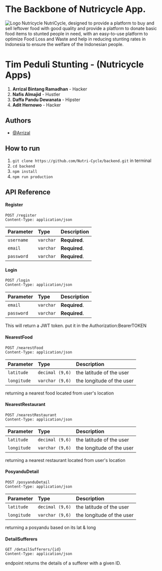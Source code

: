 # The Backbone of Nutricycle App.

![Logo Nutricycle](https://lh3.googleusercontent.com/drive-viewer/AEYmBYQL-NXfdIN88d8iv_kZ0iEj6YJOcXUfEDtF2A7UH1k3o7B6IX26G3QBt2uzdvHZBXIAqMlpAAoL23JVRTQRymrRZPO0CQ=w1920-h945)
NutriCycle, designed to provide a platform to buy and sell leftover food with good quality and provide a platform to donate basic food items to stunted people in need, with an easy-to-use platform to optimize Food Loss and Waste and help in reducing stunting rates in Indonesia to ensure the welfare of the Indonesian people.

# Tim Peduli Stunting - (Nutricycle Apps)

1. **Arrizal Bintang Ramadhan** - Hacker
2. **Nafis Almajid** - Hustler
3. **Daffa Pandu Dewanata** - Hipster
4. **Adit Hernowo** - Hacker

## Authors

- [@Arrizal](https://www.github.com/ArrizalBintangR)

## How to run
1. `git clone https://github.com/Nutri-Cycle/backend.git` in terminal
2. `cd backend`
3. `npm install`
4. `npm run production`

## API Reference

#### Register

```http
POST /register
Content-Type: application/json
```


| Parameter | Type     | Description                |
| :-------- | :------- | :------------------------- |
| `username` | `varchar` | **Required**. |
| `email` | `varchar` | **Required**. |
| `password` | `varchar` | **Required**. |

#### Login

```http
POST /login
Content-Type: application/json
```

| Parameter | Type     | Description                       |
| :-------- | :------- | :-------------------------------- |
| `email` | `varchar` | **Required**. |
| `password` | `varchar` | **Required**. |

This will return a JWT token. put it in the Authorization:BearerTOKEN

#### NearestFood

```http
POST /nearestFood
Content-Type: application/json
```

| Parameter | Type     | Description                       |
| :-------- | :------- | :-------------------------------- |
| `latitude` | `decimal (9,6)` | the latitude of the user |
| `longitude` | `varchar (9,6)` | the longitude of the user |

returning a nearest food located from user's location

#### NearestRestaurant

```http
POST /nearestRestaurant
Content-Type: application/json
```

| Parameter | Type     | Description                       |
| :-------- | :------- | :-------------------------------- |
| `latitude` | `decimal (9,6)` | the latitude of the user |
| `longitude` | `varchar (9,6)` | the longitude of the user |

returning a nearest restaurant located from user's location

#### PosyanduDetail

```http
POST /posyanduDetail
Content-Type: application/json
```

| Parameter | Type     | Description                       |
| :-------- | :------- | :-------------------------------- |
| `latitude` | `decimal (9,6)` | the latitude of the user |
| `longitude` | `varchar (9,6)` | the longitude of the user |

returning a posyandu based on its lat & long

#### DetailSufferers

```http
GET /detailSufferers/{id}
Content-Type: application/json
```

endpoint returns the details of a sufferer with a given ID.




